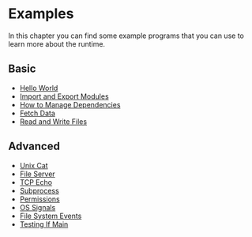 # Examples

In this chapter you can find some example programs that you can use to learn
more about the runtime.

## Basic

- [Hello World](./examples/hello_world.md)
- [Import and Export Modules](./examples/import_export.md)
- [How to Manage Dependencies](./examples/manage_dependencies.md)
- [Fetch Data](./examples/fetch_data.md)
- [Read and Write Files](./examples/read_write_files.md)

## Advanced

- [Unix Cat](./examples/unix_cat.md)
- [File Server](./examples/file_server.md)
- [TCP Echo](./examples/tcp_echo.md)
- [Subprocess](./examples/subprocess.md)
- [Permissions](./examples/permissions.md)
- [OS Signals](./examples/os_signals.md)
- [File System Events](./examples/file_system_events.md)
- [Testing If Main](./examples/testing_if_main.md)
